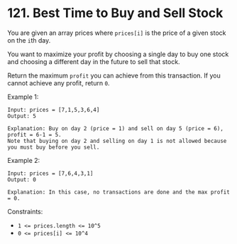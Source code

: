 # 121. Best Time to Buy and Sell Stock

You are given an array prices where `prices[i]` is the price of a given stock on the `i`th day.

You want to maximize your profit by choosing a single day to buy one stock and choosing a different day in the future to sell that stock.

Return the maximum `profit` you can achieve from this transaction. If you cannot achieve any profit, return `0`.

Example 1:

    Input: prices = [7,1,5,3,6,4]
    Output: 5

    Explanation: Buy on day 2 (price = 1) and sell on day 5 (price = 6), profit = 6-1 = 5.
    Note that buying on day 2 and selling on day 1 is not allowed because you must buy before you sell.

Example 2:

    Input: prices = [7,6,4,3,1]
    Output: 0

    Explanation: In this case, no transactions are done and the max profit = 0.

Constraints:

- `1 <= prices.length <= 10^5`
- `0 <= prices[i] <= 10^4`